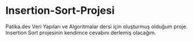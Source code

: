 # Insertion-Sort-Projesi
Patika.dev Veri Yapıları ve Algoritmalar dersi için oluşturmuş olduğum proje. Insertion Sort projesinin kendimce cevabını derlemiş olacağım.
